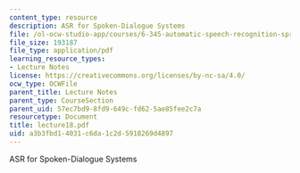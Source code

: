 ```yaml
---
content_type: resource
description: ASR for Spoken-Dialogue Systems
file: /ol-ocw-studio-app/courses/6-345-automatic-speech-recognition-spring-2003/a3b3fbd14031c6da1c2d5918269d4897_lecture18.pdf
file_size: 193187
file_type: application/pdf
learning_resource_types:
- Lecture Notes
license: https://creativecommons.org/licenses/by-nc-sa/4.0/
ocw_type: OCWFile
parent_title: Lecture Notes
parent_type: CourseSection
parent_uid: 57ec7bd9-8fd9-649c-fd62-5ae85fee2c7a
resourcetype: Document
title: lecture18.pdf
uid: a3b3fbd1-4031-c6da-1c2d-5918269d4897
---
```

ASR for Spoken-Dialogue Systems